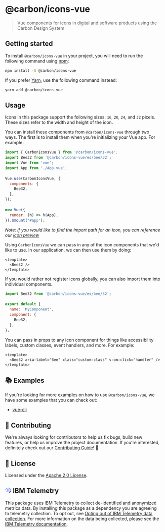 # @carbon/icons-vue

> Vue components for icons in digital and software products using the Carbon
> Design System

## Getting started

To install `@carbon/icons-vue` in your project, you will need to run the
following command using [npm](https://www.npmjs.com/):

```bash
npm install -S @carbon/icons-vue
```

If you prefer [Yarn](https://yarnpkg.com/en/), use the following command
instead:

```bash
yarn add @carbon/icons-vue
```

## Usage

Icons in this package support the following sizes: `16`, `20`, `24`, and `32`
pixels. These sizes refer to the width and height of the icon.

You can install these components from `@carbon/icons-vue` through two ways. The
first is to install them when you're initializing your Vue app. For example:

```js
import { CarbonIconsVue } from '@carbon/icons-vue';
import Bee32 from '@carbon/icons-vue/es/bee/32';
import Vue from 'vue';
import App from './App.vue';

Vue.use(CarbonIconsVue, {
  components: {
    Bee32,
  },
});

new Vue({
  render: (h) => h(App),
}).$mount('#app');
```

_Note: if you would like to find the import path for an icon, you can reference
our [icon preview](https://carbon-elements.netlify.com/icons/examples/preview/)_

Using `CarbonIconsVue` we can pass in any of the icon components that we'd like
to use. In our application, we can then use them by doing:

```vue
<template>
  <Bee32 />
</template>
```

If you would rather not register icons globally, you can also import them into
individual components.

```js
import Bee32 from '@carbon/icons-vue/es/bee/32';

export default {
  name: 'MyComponent',
  component: {
    Bee32,
  },
};
```

You can pass in props to any icon component for things like accessibility
labels, custom classes, event handlers, and more. For example:

```vue
<template>
  <Bee32 aria-label="Bee" class="custom-class" v-on:click="handler" />
</template>
```

## 📚 Examples

If you're looking for more examples on how to use `@carbon/icons-vue`, we have
some examples that you can check out:

- [vue-cli](./examples/vue-cli)

## 🙌 Contributing

We're always looking for contributors to help us fix bugs, build new features,
or help us improve the project documentation. If you're interested, definitely
check out our [Contributing Guide](/.github/CONTRIBUTING.md)! 👀

## 📝 License

Licensed under the [Apache 2.0 License](/LICENSE).

## <picture><source height="20" width="20" media="(prefers-color-scheme: dark)" srcset="https://raw.githubusercontent.com/ibm-telemetry/telemetry-js/main/docs/images/ibm-telemetry-dark.svg"><source height="20" width="20" media="(prefers-color-scheme: light)" srcset="https://raw.githubusercontent.com/ibm-telemetry/telemetry-js/main/docs/images/ibm-telemetry-light.svg"><img height="20" width="20" alt="IBM Telemetry" src="https://raw.githubusercontent.com/ibm-telemetry/telemetry-js/main/docs/images/ibm-telemetry-light.svg"></picture> IBM Telemetry

This package uses IBM Telemetry to collect de-identified and anonymized metrics
data. By installing this package as a dependency you are agreeing to telemetry
collection. To opt out, see
[Opting out of IBM Telemetry data collection](https://github.com/ibm-telemetry/telemetry-js/tree/main#opting-out-of-ibm-telemetry-data-collection).
For more information on the data being collected, please see the
[IBM Telemetry documentation](https://github.com/ibm-telemetry/telemetry-js/tree/main#ibm-telemetry-collection-basics).
